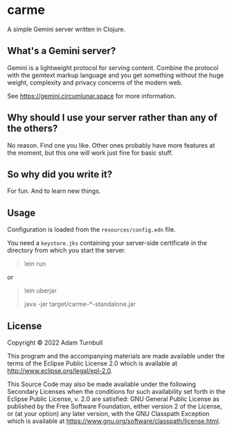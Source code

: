# carme

A simple Gemini server written in Clojure.

## What's a Gemini server?

Gemini is a lightweight protocol for serving content. Combine the protocol with the gemtext markup language and you get something without the huge weight, complexity and privacy concerns of the modern web.

See https://gemini.circumlunar.space for more information.

## Why should I use your server rather than any of the others?

No reason. Find one you like. Other ones probably have more features at the moment, but this one will work just fine for basic stuff.

## So why did you write it?

For fun. And to learn new things.

## Usage

Configuration is loaded from the `resources/config.edn` file.

You need a `keystore.jks` containing your server-side certificate in the directory from which you start the server.

> lein run

or

> lein uberjar
>
> java -jar target/carme-*-standalone.jar


## License

Copyright © 2022 Adam Turnbull

This program and the accompanying materials are made available under the
terms of the Eclipse Public License 2.0 which is available at
http://www.eclipse.org/legal/epl-2.0.

This Source Code may also be made available under the following Secondary
Licenses when the conditions for such availability set forth in the Eclipse
Public License, v. 2.0 are satisfied: GNU General Public License as published by
the Free Software Foundation, either version 2 of the License, or (at your
option) any later version, with the GNU Classpath Exception which is available
at https://www.gnu.org/software/classpath/license.html.
